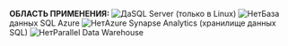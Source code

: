 <Token>**ОБЛАСТЬ ПРИМЕНЕНИЯ:** ![Да](media/yes-icon.png)SQL Server (только в Linux) ![Нет](media/no-icon.png)База данных SQL Azure ![Нет](media/no-icon.png)Azure Synapse Analytics (хранилище данных SQL) ![Нет](media/no-icon.png)Parallel Data Warehouse </Token>